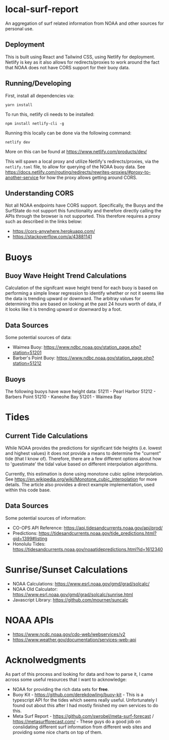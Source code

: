 # local-surf-report

An aggregation of surf related information from NOAA and other sources for personal use.

## Deployment

This is built using React and Tailwind CSS, using Netlify for deployment. Netlify is key as it also allows for redirects/proxies to work around the fact that NOAA does not have CORS support for their buoy data.

## Running/Developing

First, install all dependencies via:

`yarn install`

To run this, netlify cli needs to be installed:

`npm install netlify-cli -g`

Running this locally can be done via the following command:

`netlify dev`

More on this can be found at https://www.netlify.com/products/dev/

This will spawn a local proxy and utilize Netlify's redirects/proxies, via the `netlify.toml` file, to allow for querying of the NOAA buoy data. See https://docs.netlify.com/routing/redirects/rewrites-proxies/#proxy-to-another-service for how the proxy allows getting around CORS.

## Understanding CORS

Not all NOAA endpoints have CORS support. Specifically, the Buoys and the SurfState do not support this functionality and therefore directly calling the APIs through the browser is not supported. This therefore requires a proxy such as described in the links below:

- https://cors-anywhere.herokuapp.com/
- https://stackoverflow.com/a/43881141

# Buoys

## Buoy Wave Height Trend Calculations

Calculation of the signifcant wave height trend for each buoy is based on performing a simple linear regression to identify whether or not it seems like the data is trending upward or downward. The arbitray values for determining this are based on looking at the past 24 hours worth of data, if it looks like it is trending upward or downward by a foot.

## Data Sources

Some potential sources of data:

- Waimea Buoy: https://www.ndbc.noaa.gov/station_page.php?station=51201
- Barber's Point Buoy: https://www.ndbc.noaa.gov/station_page.php?station=51212

## Buoys

The following buoys have wave height data:
51211 - Pearl Harbor
51212 - Barbers Point
51210 - Kaneohe Bay
51201 - Waimea Bay

# Tides

## Current Tide Calculations

While NOAA provides the predictions for significant tide heights (i.e. lowest and highest values) it does not provide a means to determine the "current" tide (that I know of). Therefore, there are a few different options about how to 'guestimate' the tidal value based on different interpolation algorithms.

Currently, this estimation is done using monotone cubic spline interpolation. See https://en.wikipedia.org/wiki/Monotone_cubic_interpolation for more details. The article also provides a direct example implementation, used within this code base.

## Data Sources

Some potential sources of information:

- CO-OPS API Reference: https://api.tidesandcurrents.noaa.gov/api/prod/
- Predictions: https://tidesandcurrents.noaa.gov/tide_predictions.html?gid=1399#listing
- Honolulu Tides: https://tidesandcurrents.noaa.gov/noaatidepredictions.html?id=1612340

# Sunrise/Sunset Calculations

- NOAA Calculations: https://www.esrl.noaa.gov/gmd/grad/solcalc/
- NOAA Old Calculator: https://www.esrl.noaa.gov/gmd/grad/solcalc/sunrise.html
- Javascript Library: https://github.com/mourner/suncalc

# NOAA APIs

- https://www.ncdc.noaa.gov/cdo-web/webservices/v2
- https://www.weather.gov/documentation/services-web-api

# Acknolwedgments
As part of this process and looking for data and how to parse it, I came across some useful resources that I want to acknowledge:
- NOAA for providing the rich data sets for **free**.
- Buoy Kit - https://github.com/derekdowling/buoy-kit - This is a typescript API for the tides which seems really useful. Unfortunately I found out about this after I had mostly finished my own services to do this.
- Meta Surf Report - https://github.com/swrobel/meta-surf-forecast / https://metasurfforecast.com/ - These guys do a good job on conslidating different surf information from different web sites and providing some nice charts on top of them.